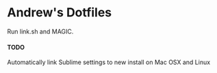 Andrew's Dotfiles
=================

Run link.sh and MAGIC.


#### TODO

Automatically link Sublime settings to new install on
Mac OSX and Linux
